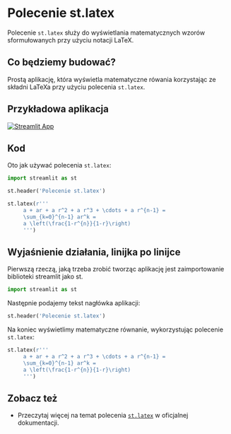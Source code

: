 # Polecenie st.latex

Polecenie `st.latex` służy do wyświetlania matematycznych wzorów sformułowanych przy użyciu notacji LaTeX.

## Co będziemy budować?

Prostą aplikację, która wyświetla matematyczne rówania korzystając ze składni LaTeXa przy użyciu polecenia `st.latex`.

## Przykładowa aplikacja
[![Streamlit App](https://static.streamlit.io/badges/streamlit_badge_black_white.svg)](https://share.streamlit.io/dataprofessor/st.latex/)

## Kod

Oto jak używać polecenia `st.latex`:

```python
import streamlit as st

st.header('Polecenie st.latex')

st.latex(r'''
     a + ar + a r^2 + a r^3 + \cdots + a r^{n-1} =
     \sum_{k=0}^{n-1} ar^k =
     a \left(\frac{1-r^{n}}{1-r}\right)
     ''')
```

## Wyjaśnienie działania, linijka po linijce

Pierwszą rzeczą, jaką trzeba zrobić tworząc aplikację jest zaimportowanie biblioteki streamlit jako st.

```python
import streamlit as st
```

Następnie podajemy tekst nagłówka aplikacji:
```python
st.header('Polecenie st.latex')
```

Na koniec wyświetlimy matematyczne równanie, wykorzystując polecenie `st.latex`:
```python
st.latex(r'''
     a + ar + a r^2 + a r^3 + \cdots + a r^{n-1} =
     \sum_{k=0}^{n-1} ar^k =
     a \left(\frac{1-r^{n}}{1-r}\right)
     ''')
```

## Zobacz też
- Przeczytaj więcej na temat polecenia [`st.latex`](https://docs.streamlit.io/library/api-reference/text/st.latex) w oficjalnej dokumentacji.
